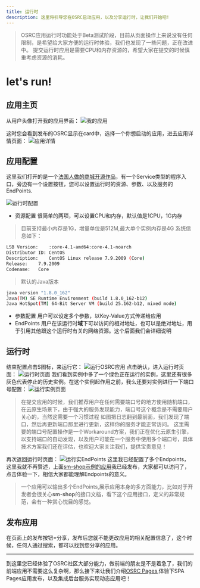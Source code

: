 ```yaml
---
title: 运行时
description: 这里将引导您在OSRC启动应用，以及分享运行时，让我们开始吧!
---
```


> OSRC应用运行时功能处于Beta测试阶段，目前从页面操作上来说没有任何限制，是希望给大家方便的运行时体验，我们也发现了一些问题，正在改进中。
> 提交运行时应用是需要CPU和内存资源的，希望大家在提交的时候慎重考虑资源的消耗。

# let's run!
## 应用主页
从用户头像打开我的应用界面：
![我的应用](/assets/img/my-app-list.png)

这时您会看到发布的OSRC显示在card中，选择一个你想启动的应用，进去应用详情页面：
![应用详情](/assets/img/app-detail.png)

## 应用配置
这里我们打开的是一个[法国人做的商城开源作品](https://github.com/shopizer-ecommerce/shopizer)，有一个Service类型的程序入口，旁边有一个设置按钮，您可以设置运行时的资源、参数、以及服务的EndPoints.

![运行时配置](/assets/img/rt-setup.png)

- 资源配置 很简单的两项，可以设置CPU和内存，默认值是1CPU，1G内存
> 目前支持最小内存是1G，增量单位是512M,最大单个实例内存是4G
> 系统信息如下：
```bash
LSB Version:	:core-4.1-amd64:core-4.1-noarch
Distributor ID:	CentOS
Description:	CentOS Linux release 7.9.2009 (Core)
Release:	7.9.2009
Codename:	Core
```
> 默认的Java版本
```bash
java version "1.8.0_162"
Java(TM) SE Runtime Environment (build 1.8.0_162-b12)
Java HotSpot(TM) 64-Bit Server VM (build 25.162-b12, mixed mode)
```
- 参数配置 用户可以设定多个参数，以Key-Value方式传递给应用
- EndPoints 用户在该运行时**域**下可以访问的相对地址，也可以是绝对地址，用于引用其他跟这个运行时有关的网络资源。这个后面我们会详细说明
## 运行时

结束配置点击S图标，来运行它：
![运行OSRC应用](/assets/img/run-osrc-app.png)
点击确认，进入运行时页面：
![运行时页面](/assets/img/app-runtime.png)
我们看到实例中多了一个绿色正在运行的实例，这里还有很多灰色代表停止的历史实例。在这个实例起作用之前，我么还要对实例进行一下端口号配置：
![运行实例页面](/assets/img/rti.png)
> 在提交应用的时候，我们推荐用户在任何需要端口号的地方使用随机端口，在云原生场景下，由于强大的服务发现能力，端口号这个概念是不需要用户关心的，当然这需要一个习惯过程
> 如图把日志翻到最前面，我们发现了端口，然后再更新端口那里进行更新，这样你的服务才能正常访问。
> 这里需要的端口号配置操作是一个Workaround方案，我们正在优化云原生引擎，以支持端口的自动发现，以及用户可能在一个服务中使用多个端口号，具体技术方案我们还在评估，也欢迎大家关注我们，提供宝贵意见！

再次返回运行时页面：
![运行实EndPoints](/assets/img/rt-endpoints.png)
这里我已经配置了多个Endpoints，这里我就不再赘述，上面[sm-shop示例的应用](https://www.osrc.com/runtimes/runtime_734504301977448448)我已经发布，大家都可以访问了，点击体验一下，相信大家都能理解Endpoints的意义。
> 一个应用可以输出多个EndPoints,展示应用本身的多方面能力，比如对于开发者会很关心**sm-shop**的接口文档，看下这个应用接口，定义的非常规范，会有一种赏心悦目的感觉。

## 发布应用

在页面上的发布按钮=分享，发布后您就不能更改应用的相关配置信息了，这个时候，任何人通过搜索，都可以找到您分享的应用。

---
到这里您已经体验了OSRC社区大部分能力，做前端的朋友是不是着急了，我们的前端应用不需要这么复杂啊，那么接下来让我们介绍[OSRC Pages](/osrc-pages.html),体验下SPA Pages应用发布，以及集成后台服务实现动态应用吧！
